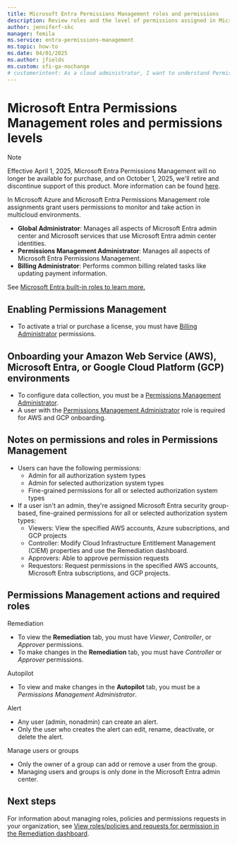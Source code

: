 ```yaml
---
title: Microsoft Entra Permissions Management roles and permissions
description: Review roles and the level of permissions assigned in Microsoft Entra Permissions Management.
author: jenniferf-skc
manager: femila
ms.service: entra-permissions-management
ms.topic: how-to
ms.date: 04/01/2025
ms.author: jfields
ms.custom: sfi-ga-nochange
# customerintent: As a cloud administrator, I want to understand Permissions Management role assignments, so that I can effectively assign the correct permissions to users.
---
```



# Microsoft Entra Permissions Management roles and permissions levels

> [!NOTE]
> Effective April 1, 2025, Microsoft Entra Permissions Management will no longer be available for purchase, and on October 1, 2025, we'll retire and discontinue support of this product. More information can be found [here](https://aka.ms/MEPMretire).

In Microsoft Azure and Microsoft Entra Permissions Management role assignments grant users permissions to monitor and take action in multicloud environments.

- **Global Administrator**: Manages all aspects of Microsoft Entra admin center and Microsoft services that use Microsoft Entra admin center identities. 
- **Permissions Management Administrator**: Manages all aspects of Microsoft Entra Permissions Management.
- **Billing Administrator**: Performs common billing related tasks like updating payment information. 
 

See [Microsoft Entra built-in roles to learn more.](https://go.microsoft.com/fwlink/?linkid=2247090)

## Enabling Permissions Management
- To activate a trial or purchase a license, you must have [Billing Administrator](../identity/role-based-access-control/permissions-reference.md#billing-administrator) permissions.

## Onboarding your Amazon Web Service (AWS), Microsoft Entra, or Google Cloud Platform (GCP) environments

- To configure data collection, you must be a [Permissions Management Administrator](../identity/role-based-access-control/permissions-reference.md#permissions-management-administrator). 
- A user with the [Permissions Management Administrator](../identity/role-based-access-control/permissions-reference.md#permissions-management-administrator) role is required for AWS and GCP onboarding.

## Notes on permissions and roles in Permissions Management

- Users can have the following permissions:
    - Admin for all authorization system types
    - Admin for selected authorization system types
    - Fine-grained permissions for all or selected authorization system types
- If a user isn't an admin, they're assigned Microsoft Entra security group-based, fine-grained permissions for all or selected authorization system types:
    - Viewers: View the specified AWS accounts, Azure subscriptions, and GCP projects
    - Controller: Modify Cloud Infrastructure Entitlement Management (CIEM) properties and use the Remediation dashboard.
    - Approvers: Able to approve permission requests
    - Requestors: Request permissions in the specified AWS accounts, Microsoft Entra subscriptions, and GCP projects.

## Permissions Management actions and required roles

Remediation
- To view the **Remediation** tab, you must have *Viewer*, *Controller*, or *Approver* permissions.
- To make changes in the **Remediation** tab, you must have *Controller* or *Approver* permissions.

Autopilot
- To view and make changes in the **Autopilot** tab, you must be a *Permissions Management Administrator*.

Alert
- Any user (admin, nonadmin) can create an alert. 
- Only the user who creates the alert can edit, rename, deactivate, or delete the alert.

Manage users or groups
- Only the owner of a group can add or remove a user from the group.
- Managing users and groups is only done in the Microsoft Entra admin center.


## Next steps

For information about managing roles, policies and permissions requests in your organization, see [View roles/policies and requests for permission in the Remediation dashboard](ui-remediation.md).
